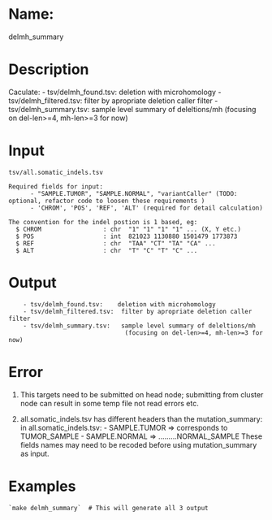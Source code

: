 # Name: 
   delmh_summary

# Description
   Caculate:
    - tsv/delmh_found.tsv:    deletion with microhomology
    - tsv/delmh_filtered.tsv:  filter by apropriate deletion caller filter
    - tsv/delmh_summary.tsv:   sample level summary of deleltions/mh
                                (focusing on del-len>=4, mh-len>=3 for now)

# Input
    tsv/all.somatic_indels.tsv

    Required fields for input:
          - "SAMPLE.TUMOR", "SAMPLE.NORMAL", "variantCaller" (TODO: optional, refactor code to loosen these requirements )
          - 'CHROM', 'POS', 'REF', 'ALT' (required for detail calculation) 

    The convention for the indel postion is 1 based, eg:
      $ CHROM                 : chr  "1" "1" "1" "1" ... (X, Y etc.)
      $ POS                   : int  821023 1130880 1501479 1773873 
      $ REF                   : chr  "TAA" "CT" "TA" "CA" ...
      $ ALT                   : chr  "T" "C" "T" "C" ...


# Output
```
    - tsv/delmh_found.tsv:    deletion with microhomology
    - tsv/delmh_filtered.tsv:  filter by apropriate deletion caller filter
    - tsv/delmh_summary.tsv:   sample level summary of deleltions/mh
                                (focusing on del-len>=4, mh-len>=3 for now)
```

# Error
  1. This targets need to be submitted on head node; submitting from
  cluster node can result in some temp file not read errors etc.

  2. all.somatic_indels.tsv has different headers than the
     mutation_summary:
        in all.somatic_indels.tsv:
            - SAMPLE.TUMOR => corresponds to TUMOR_SAMPLE
            - SAMPLE.NORMAL =>      .........NORMAL_SAMPLE
     These fields names may need to be recoded before using
     mutation_summary as input.

# Examples
    `make delmh_summary`  # This will generate all 3 output 
